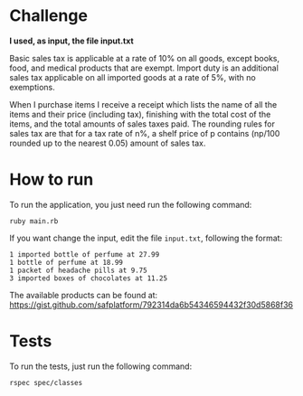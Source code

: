 # Challenge
 **I used, as input, the file input.txt**

Basic sales tax is applicable at a rate of 10% on all goods, except books, food, and medical products that are exempt. Import duty is an additional sales tax applicable on all imported goods at a rate of 5%, with no exemptions.

When I purchase items I receive a receipt which lists the name of all the items and their price (including tax), finishing with the total cost of the items, and the total amounts of sales taxes paid. The rounding rules for sales tax are that for a tax rate of n%, a shelf price of p contains (np/100 rounded up to the nearest 0.05) amount of sales tax.

# How to run
 To run the application,  you just need run the following command:

`ruby main.rb`

If you want change the input, edit the file `input.txt`, following the format:

```
1 imported bottle of perfume at 27.99
1 bottle of perfume at 18.99
1 packet of headache pills at 9.75
3 imported boxes of chocolates at 11.25
```

The available products can be found at: https://gist.github.com/safplatform/792314da6b54346594432f30d5868f36
# Tests

To run the tests, just run the following command:

`rspec spec/classes`
